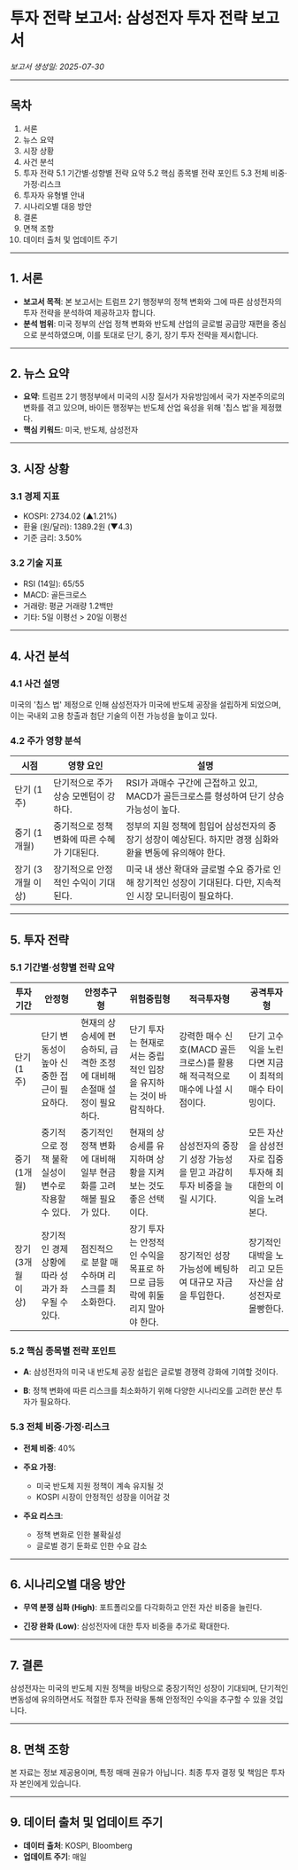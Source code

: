 # 투자 전략 보고서: 삼성전자 투자 전략 보고서
*보고서 생성일: 2025-07-30*

---

## 목차
1. 서론
2. 뉴스 요약
3. 시장 상황
4. 사건 분석
5. 투자 전략
   5.1 기간별·성향별 전략 요약
   5.2 핵심 종목별 전략 포인트
   5.3 전체 비중·가정·리스크
6. 투자자 유형별 안내
7. 시나리오별 대응 방안
8. 결론
9. 면책 조항
10. 데이터 출처 및 업데이트 주기

---

## 1. 서론
- **보고서 목적**: 본 보고서는 트럼프 2기 행정부의 정책 변화와 그에 따른 삼성전자의 투자 전략을 분석하여 제공하고자 합니다.
- **분석 범위**: 미국 정부의 산업 정책 변화와 반도체 산업의 글로벌 공급망 재편을 중심으로 분석하였으며, 이를 토대로 단기, 중기, 장기 투자 전략을 제시합니다.

---

## 2. 뉴스 요약
- **요약**: 트럼프 2기 행정부에서 미국의 시장 질서가 자유방임에서 국가 자본주의로의 변화를 겪고 있으며, 바이든 행정부는 반도체 산업 육성을 위해 '칩스 법'을 제정했다.
- **핵심 키워드**: 미국, 반도체, 삼성전자

---

## 3. 시장 상황

### 3.1 경제 지표
- KOSPI: 2734.02 (▲1.21%)
- 환율 (원/달러): 1389.2원 (▼4.3)
- 기준 금리: 3.50%

### 3.2 기술 지표
- RSI (14일): 65/55
- MACD: 골든크로스
- 거래량: 평균 거래량 1.2백만
- 기타: 5일 이평선 > 20일 이평선

---

## 4. 사건 분석

### 4.1 사건 설명
미국의 '칩스 법' 제정으로 인해 삼성전자가 미국에 반도체 공장을 설립하게 되었으며, 이는 국내외 고용 창출과 첨단 기술의 이전 가능성을 높이고 있다.

### 4.2 주가 영향 분석
| 시점             | 영향 요인                        | 설명                          |
| ---------------- | -------------------------------- | ----------------------------- |
| 단기 (1주)       | 단기적으로 주가 상승 모멘텀이 강하다.  | RSI가 과매수 구간에 근접하고 있고, MACD가 골든크로스를 형성하여 단기 상승 가능성이 높다. |
| 중기 (1개월)     | 중기적으로 정책 변화에 따른 수혜가 기대된다.    | 정부의 지원 정책에 힘입어 삼성전자의 중장기 성장이 예상된다. 하지만 경쟁 심화와 환율 변동에 유의해야 한다.   |
| 장기 (3개월 이상)| 장기적으로 안정적인 수익이 기대된다.   | 미국 내 생산 확대와 글로벌 수요 증가로 인해 장기적인 성장이 기대된다. 다만, 지속적인 시장 모니터링이 필요하다.  |

---

## 5. 투자 전략

### 5.1 기간별·성향별 전략 요약
| 투자 기간        | 안정형                 | 안정추구형                 | 위험중립형                | 적극투자형                   | 공격투자형                        |
| ---------------- | ---------------------- | -------------------------- | ------------------------- | ---------------------------- | --------------------------------- |
| 단기 (1주)       | 단기 변동성이 높아 신중한 접근이 필요하다. | 현재의 상승세에 편승하되, 급격한 조정에 대비해 손절매 설정이 필요하다. | 단기 투자는 현재로서는 중립적인 입장을 유지하는 것이 바람직하다. | 강력한 매수 신호(MACD 골든크로스)를 활용해 적극적으로 매수에 나설 시점이다. | 단기 고수익을 노린다면 지금이 최적의 매수 타이밍이다. |
| 중기 (1개월)     | 중기적으로 정책 불확실성이 변수로 작용할 수 있다.   | 중기적인 정책 변화에 대비해 일부 현금화를 고려해볼 필요가 있다.   | 현재의 상승세를 유지하며 상황을 지켜보는 것도 좋은 선택이다.   | 삼성전자의 중장기 성장 가능성을 믿고 과감히 투자 비중을 늘릴 시기다.   | 모든 자산을 삼성전자로 집중 투자해 최대한의 이익을 노려본다.   |
| 장기 (3개월 이상)| 장기적인 경제 상황에 따라 성과가 좌우될 수 있다.  | 점진적으로 분할 매수하며 리스크를 최소화한다.  | 장기 투자는 안정적인 수익을 목표로 하므로 급등락에 휘둘리지 말아야 한다.  | 장기적인 성장 가능성에 베팅하여 대규모 자금을 투입한다.  | 장기적인 대박을 노리고 모든 자산을 삼성전자로 몰빵한다.  |

### 5.2 핵심 종목별 전략 포인트

- **A**: 삼성전자의 미국 내 반도체 공장 설립은 글로벌 경쟁력 강화에 기여할 것이다.

- **B**: 정책 변화에 따른 리스크를 최소화하기 위해 다양한 시나리오를 고려한 분산 투자가 필요하다.


### 5.3 전체 비중·가정·리스크
- **전체 비중**: 40%
- **주요 가정**:
  - 미국 반도체 지원 정책이 계속 유지될 것
  - KOSPI 시장이 안정적인 성장을 이어갈 것
  
- **주요 리스크**:
  - 정책 변화로 인한 불확실성
  - 글로벌 경기 둔화로 인한 수요 감소
  

---

## 6. 시나리오별 대응 방안

- **무역 분쟁 심화 (High)**: 포트폴리오를 다각화하고 안전 자산 비중을 늘린다.

- **긴장 완화 (Low)**: 삼성전자에 대한 투자 비중을 추가로 확대한다.


---

## 7. 결론
삼성전자는 미국의 반도체 지원 정책을 바탕으로 중장기적인 성장이 기대되며, 단기적인 변동성에 유의하면서도 적절한 투자 전략을 통해 안정적인 수익을 추구할 수 있을 것입니다.

---

## 8. 면책 조항
본 자료는 정보 제공용이며, 특정 매매 권유가 아닙니다.
최종 투자 결정 및 책임은 투자자 본인에게 있습니다.

---

## 9. 데이터 출처 및 업데이트 주기
- **데이터 출처**: KOSPI, Bloomberg
- **업데이트 주기**: 매일